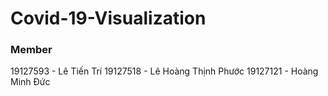 # Covid-19-Visualization
### Member
19127593 - Lê Tiến Trí
19127518 - Lê Hoàng Thịnh Phước
19127121 - Hoàng Minh Đức
